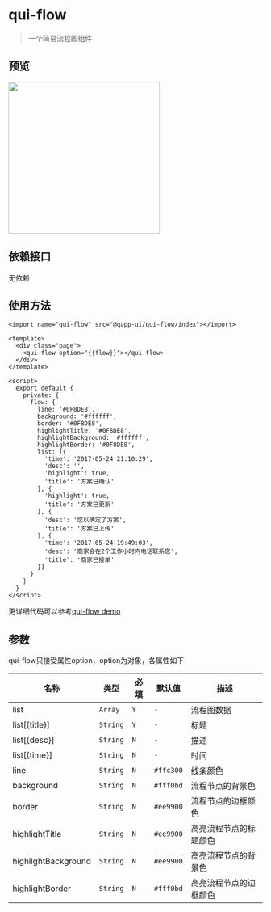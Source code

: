 # qui-flow

> 一个简易流程图组件

## 预览

<img src="https://qapp-ui.github.io/qapp-ui/docs/assets/qui-flow.jpg" width="300"/>

## 依赖接口

无依赖

## 使用方法

```ux
<import name="qui-flow" src="@qapp-ui/qui-flow/index"></import>

<template>
  <div class="page">
    <qui-flow option="{{flow}}"></qui-flow>
  </div>
</template>

<script>
  export default {
    private: {
      flow: {
        line: '#0F8DE8',
        background: '#ffffff',
        border: '#0F8DE8',
        highlightTitle: '#0F8DE8',
        highlightBackground: '#ffffff',
        highlightBorder: '#0F8DE8',
        list: [{
          'time': '2017-05-24 21:10:29',
          'desc': '',
          'highlight': true,
          'title': '方案已确认'
        }, {
          'highlight': true,
          'title': '方案已更新'
        }, {
          'desc': '您以确定了方案',
          'title': '方案已上传'
        }, {
          'time': '2017-05-24 19:49:03',
          'desc': '商家会在2个工作小时内电话联系您',
          'title': '商家已接单'
        }]
      }
    }
  }
</script>

```

更详细代码可以参考[qui-flow demo](https://github.com/qapp-ui/qapp-ui/blob/master/src/Flow/index.ux)

## 参数

qui-flow只接受属性option，option为对象，各属性如下

| 名称 | 类型 | 必填 | 默认值 | 描述 |
|----------|-----------|--------|-------|-----|
| list | `Array` | `Y` | `-` |流程图数据 |
| list[{title}] | `String` | `Y` | `-` | 标题 |
| list[{desc}] | `String` | `N` | `-` |描述 |
| list[{time}] | `String` | `N` | `-` | 时间 |
| line | `String` | `N` | `#ffc300` | 线条颜色 |
| background | `String` | `N` | `#fff0bd` | 流程节点的背景色 |
| border | `String` | `N` | `#ee9900` | 流程节点的边框颜色 |
| highlightTitle | `String` | `N` | `#ee9900` | 高亮流程节点的标题颜色 |
| highlightBackground | `String` | `N` | `#ee9900` | 高亮流程节点的背景色 |
| highlightBorder| `String` | `N` | `#fff0bd` | 高亮流程节点的边框颜色 |
